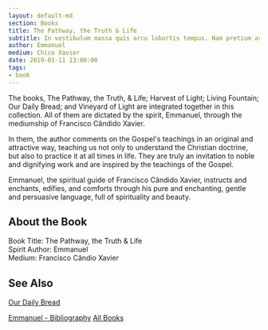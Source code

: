 ```yaml
---
layout: default-md
section: Books
title: The Pathway, the Truth & Life
subtitle: In vestibulum massa quis arcu lobortis tempus. Nam pretium arcu in odio vulputate luctus.
author: Emmanuel
medium: Chico Xavier
date: 2019-01-11 13:00:00
tags: 
- book
---
```


The books, The Pathway, the Truth, & Life;  Harvest of Light;  Living Fountain;  Our Daily Bread; and Vineyard of Light  are integrated together in this collection.  All of them are dictated by the spirit, Emmanuel, through the mediumship of Francisco Cândido Xavier.

In them, the author comments on the Gospel's teachings in an original and attractive way, teaching us not only to understand the Christian doctrine, but also to practice it at all times in life.  They are truly an invitation to noble and dignifying work and are inspired by the teachings of the Gospel.

Emmanuel, the spiritual guide of Francisco Cândido Xavier, instructs and enchants, edifies, and comforts through his pure and enchanting, gentle and persuasive language, full of spirituality and beauty.


## About the Book
Book Title: The Pathway, the Truth & Life  
Spirit Author: Emmanuel  
Medium: Francisco Cândio Xavier  


## See Also
[Our Daily Bread](our-daily-bread)


<a href="/books/emmanuel" class="button">Emmanuel - Bibliography</a>
<a href="/books" class="button">All Books</a>
